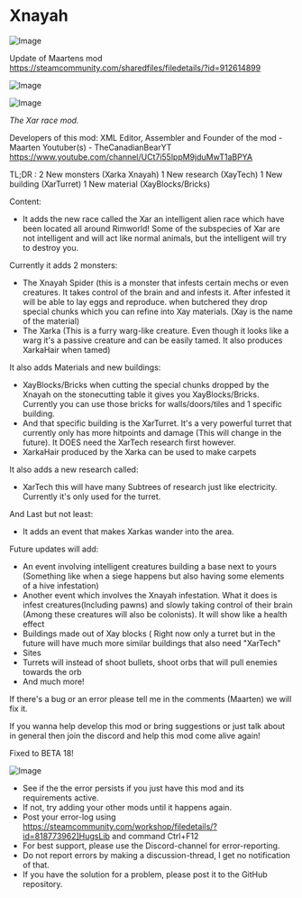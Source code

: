 # Xnayah

![Image](https://i.imgur.com/WAEzk68.png)

Update of Maartens mod
https://steamcommunity.com/sharedfiles/filedetails/?id=912614899

![Image](https://i.imgur.com/7Gzt3Rg.png)

	
![Image](https://i.imgur.com/NOW7jU1.png)

*The Xar race mod.*

Developers of this mod:
XML Editor, Assembler and Founder of the mod - Maarten
Youtuber(s) - TheCanadianBearYT https://www.youtube.com/channel/UCt7i55lppM9jduMwT1aBPYA

TL;DR : 2 New monsters (Xarka Xnayah) 1 New research (XayTech) 1 New building (XarTurret) 1 New material (XayBlocks/Bricks)

Content:
- It adds the new race called the Xar an intelligent alien race which have been located all around Rimworld! Some of the subspecies of Xar are not intelligent and will act like normal animals, but the intelligent will try to destroy you.

Currently it adds 2 monsters:
- The Xnayah Spider (this is a monster that infests certain mechs or even creatures. It takes control of the brain and and infests it. After infested it will be able to lay eggs and reproduce. when butchered they drop special chunks which you can refine into Xay materials. (Xay is the name of the material)
- The Xarka (This is a furry warg-like creature. Even though it looks like a warg it&apos;s a passive creature and can be easily tamed. It also produces XarkaHair when tamed)

It also adds Materials and new buildings:
- XayBlocks/Bricks when cutting the special chunks dropped by the Xnayah on the stonecutting table it gives you XayBlocks/Bricks. Currently you can use those bricks for walls/doors/tiles and 1 specific building.
- And that specific building is the XarTurret. It&apos;s a very powerful turret that currently only has more hitpoints and damage (This will change in the future). It DOES need the XarTech research first however.
- XarkaHair produced by the Xarka can be used to make carpets

It also adds a new research called:
- XarTech this will have many Subtrees of research just like electricity. Currently it&apos;s only used for the turret.

And Last but not least:
- It adds an event that makes Xarkas wander into the area.


Future updates will add:
- An event involving intelligent creatures building a base next to yours (Something like when a siege happens but also having some elements of a hive infestation)
- Another event which involves the Xnayah infestation. What it does is infest creatures(Including pawns) and slowly taking control of their brain (Among these creatures will also be colonists). It will show like a health effect
- Buildings made out of Xay blocks ( Right now only a turret but in the future will have much more similar buildings that also need &quot;XarTech&quot;
- Sites 
- Turrets will instead of shoot bullets, shoot orbs that will pull enemies towards the orb
- And much more!

If there&apos;s a bug or an error please tell me in the comments (Maarten) we will fix it.

If you wanna help develop this mod or bring suggestions or just talk about in general then join the discord and help this mod come alive again! 

Fixed to BETA 18!

![Image](https://i.imgur.com/Rs6T6cr.png)



-  See if the the error persists if you just have this mod and its requirements active.
-  If not, try adding your other mods until it happens again.
-  Post your error-log using https://steamcommunity.com/workshop/filedetails/?id=818773962]HugsLib and command Ctrl+F12
-  For best support, please use the Discord-channel for error-reporting.
-  Do not report errors by making a discussion-thread, I get no notification of that.
-  If you have the solution for a problem, please post it to the GitHub repository.




